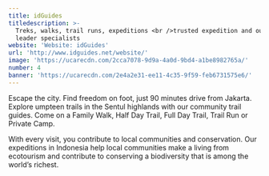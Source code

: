 ```yaml
---
title: idGuides
titledescription: >-
  Treks, walks, trail runs, expeditions <br />trusted expedition and outdoor
  leader specialists 
website: 'Website: idGuides'
url: 'http://www.idguides.net/website/'
image: 'https://ucarecdn.com/2cca7078-9d9a-4a0d-9bd4-a1be8982765a/'
number: 4
banner: 'https://ucarecdn.com/2e4a2e31-ee11-4c35-9f59-feb6731575e6/'
---
```

Escape the city. Find freedom on foot, just 90 minutes drive from Jakarta. Explore umpteen trails in the Sentul highlands with our community trail guides.  Come on a Family Walk, Half Day Trail, Full Day Trail, Trail Run or Private Camp.  

With every visit, you contribute to local communities and conservation. Our expeditions in Indonesia help local communities make a living from ecotourism and contribute to conserving a biodiversity that is among the world’s richest.
